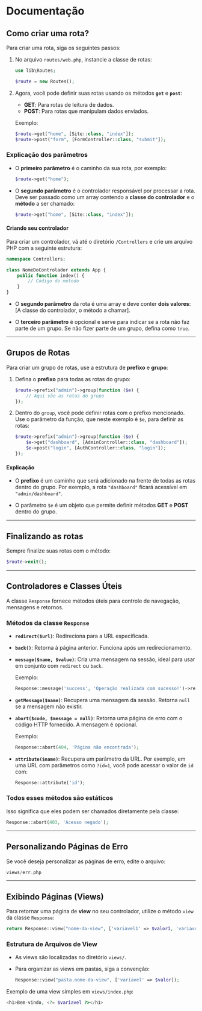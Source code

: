 # Documentação

## Como criar uma rota?

Para criar uma rota, siga os seguintes passos:

1. No arquivo `routes/web.php`, instancie a classe de rotas:
   
   ```php
   use lib\Routes;
   
   $route = new Routes();
   ```

2. Agora, você pode definir suas rotas usando os métodos **`get`** e **`post`**:

   - **GET**: Para rotas de leitura de dados.
   - **POST**: Para rotas que manipulam dados enviados.

   Exemplo:

   ```php
   $route->get("home", [Site::class, "index"]);
   $route->post("form", [FormController::class, "submit"]);
   ```

### Explicação dos parâmetros

- O **primeiro parâmetro** é o caminho da sua rota, por exemplo:
  
  ```php
  $route->get("home");
  ```

- O **segundo parâmetro** é o controlador responsável por processar a rota. Deve ser passado como um array contendo a **classe do controlador** e o **método** a ser chamado:

  ```php
  $route->get("home", [Site::class, "index"]);
  ```

#### Criando seu controlador

Para criar um controlador, vá até o diretório `/Controllers` e crie um arquivo PHP com a seguinte estrutura:

```php
namespace Controllers;

class NomeDoControlador extends App {
    public function index() {
        // Código do método
    }
}
```

- O **segundo parâmetro** da rota é uma array e deve conter **dois valores**: [A classe do controlador, o método a chamar].
  
- O **terceiro parâmetro** é opcional e serve para indicar se a rota não faz parte de um grupo. Se não fizer parte de um grupo, defina como `true`.

---

## Grupos de Rotas

Para criar um grupo de rotas, use a estrutura de **prefixo** e **grupo**:

1. Defina o **prefixo** para todas as rotas do grupo:

   ```php
   $route->prefix("admin")->group(function ($e) {
       // Aqui vão as rotas do grupo
   });
   ```

2. Dentro do `group`, você pode definir rotas com o prefixo mencionado. Use o parâmetro da função, que neste exemplo é `$e`, para definir as rotas:

   ```php
   $route->prefix("admin")->group(function ($e) {
       $e->get("dashboard", [AdminController::class, "dashboard"]);
       $e->post("login", [AuthController::class, "login"]);
   });
   ```

#### Explicação

- O **prefixo** é um caminho que será adicionado na frente de todas as rotas dentro do grupo. Por exemplo, a rota `"dashboard"` ficará acessível em `"admin/dashboard"`.

- O parâmetro `$e` é um objeto que permite definir métodos **GET** e **POST** dentro do grupo.

---

## Finalizando as rotas

Sempre finalize suas rotas com o método:

```php
$route->exit();
```

---

## Controladores e Classes Úteis

A classe `Response` fornece métodos úteis para controle de navegação, mensagens e retornos.

### Métodos da classe `Response`

- **`redirect($url)`**: Redireciona para a URL especificada.
  
- **`back()`**: Retorna à página anterior. Funciona após um redirecionamento.

- **`message($name, $value)`**: Cria uma mensagem na sessão, ideal para usar em conjunto com `redirect` ou `back`.

   Exemplo:
   ```php
   Response::message('success', 'Operação realizada com sucesso!')->redirect('/home');
   ```

- **`getMessage($name)`**: Recupera uma mensagem da sessão. Retorna `null` se a mensagem não existir.

- **`abort($code, $message = null)`**: Retorna uma página de erro com o código HTTP fornecido. A mensagem é opcional.
  
   Exemplo:
   ```php
   Response::abort(404, 'Página não encontrada');
   ```

- **`attribute($name)`**: Recupera um parâmetro da URL. Por exemplo, em uma URL com parâmetros como `?id=1`, você pode acessar o valor de `id` com:
  
   ```php
   Response::attribute('id');
   ```

### Todos esses métodos são estáticos

Isso significa que eles podem ser chamados diretamente pela classe:

```php
Response::abort(403, 'Acesso negado');
```

---

## Personalizando Páginas de Erro

Se você deseja personalizar as páginas de erro, edite o arquivo:

```php
views/err.php
```

---

## Exibindo Páginas (Views)

Para retornar uma página de **view** no seu controlador, utilize o método `view` da classe `Response`:

```php
return Response::view("nome-da-view", ['variavel1' => $valor1, 'variavel2' => $valor2]);
```

### Estrutura de Arquivos de View

- As views são localizadas no diretório `views/`.
- Para organizar as views em pastas, siga a convenção:
  
  ```php
  Response::view("pasta.nome-da-view", ['variavel' => $valor]);
  ```

Exemplo de uma view simples em `views/index.php`:

```php
<h1>Bem-vindo, <?= $variavel ?></h1>
```
